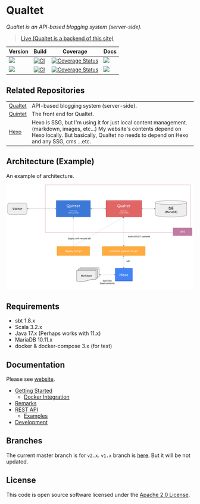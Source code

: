 # Qualtet

*Qualtet is an API-based blogging system (server-side).*

> [Live (Qualtet is a backend of this site)](https://yoshinorin.net)

|Version|Build|Coverage|Docs|
|---|---|---|---|
|![](https://img.shields.io/badge/Release-v2.3.0_(stable)-blue.svg?style=flat-square)|[![CI](https://github.com/yoshinorin/qualtet/actions/workflows/ci.yml/badge.svg)](https://github.com/yoshinorin/qualtet/actions/workflows/ci.yml)|[![Coverage Status](https://coveralls.io/repos/github/yoshinorin/qualtet/badge.svg?branch=master)](https://coveralls.io/github/yoshinorin/qualtet?branch=master)|[![](https://img.shields.io/badge/Docs-Scaladoc_&_REST_API-blue?style=flat-square)](https://yoshinorin.github.io/qualtet/docs)|
|![](https://img.shields.io/badge/Release-v1.13.0_(stale)-inactive.svg?style=flat-square)|[![CI](https://github.com/yoshinorin/qualtet/actions/workflows/ci.yml/badge.svg?branch=v1.x)](https://github.com/yoshinorin/qualtet/actions/workflows/ci.yml)|[![Coverage Status](https://coveralls.io/repos/github/yoshinorin/qualtet/badge.svg?branch=v1.x)](https://coveralls.io/github/yoshinorin/qualtet?branch=v1.x)|![](https://img.shields.io/badge/Docs-N/A-inactive.svg?style=flat-square)|


## Related Repositories

|||
|---|---|
|[Qualtet](https://github.com/yoshinorin/qualtet)|API-based blogging system (server-side).|
|[Quintet](https://github.com/yoshinorin/quintet)|The front end for Qualtet.|
|[Hexo](https://github.com/hexojs)|Hexo is SSG, but I'm using it for just local content management. (markdown, images, etc...) My website's contents depend on Hexo locally. But basically, Qualtet no needs to depend on Hexo and any SSG, cms ...etc.|

## Architecture (Example)

An example of architecture.

![](./docs/_assets/assets/arch.svg)

## Requirements

* sbt 1.8.x
* Scala 3.2.x
* Java 17.x (Perhaps works with 11.x)
* MariaDB 10.11.x
* docker & docker-compose 3.x (for test)

## Documentation

Please see [website](https://yoshinorin.github.io/qualtet/docs/).

* [Getting Started](./docs/_docs/getting-started/index.md)
    * [Docker Integration](./docs/_docs/docker/index.md)
* [Remarks](./docs/_docs/remarks/index.md)
* [REST API](https://yoshinorin.github.io/qualtet/rest-api/index.html)
    * [Examples](./docs/_docs/restapi/index.md)
* [Development](./docs/_docs/development/index.md)

## Branches

The current master branch is for `v2.x`. `v1.x` branch is [here](https://github.com/yoshinorin/qualtet/tree/v1.x). But it will be not updated.

## License

This code is open source software licensed under the [Apache 2.0 License](https://www.apache.org/licenses/LICENSE-2.0.html).
